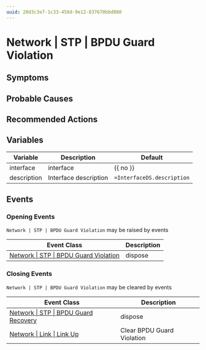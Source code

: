 ```yaml
---
uuid: 20d3c3e7-1c33-458d-9e12-837670bbd080
---
```

# Network | STP | BPDU Guard Violation

## Symptoms

## Probable Causes

## Recommended Actions

## Variables

| Variable    | Description           | Default                    |
| ----------- | --------------------- | -------------------------- |
| interface   | interface             | {{ no }}                   |
| description | Interface description | `=InterfaceDS.description` |

## Events

### Opening Events
`Network | STP | BPDU Guard Violation` may be raised by events

| Event Class                                                                                              | Description |
| -------------------------------------------------------------------------------------------------------- | ----------- |
| [Network \| STP \| BPDU Guard Violation](../event-classes-reference/network/stp/bpdu-guard-violation.md) | dispose     |

### Closing Events
`Network | STP | BPDU Guard Violation` may be cleared by events

| Event Class                                                                                            | Description                |
| ------------------------------------------------------------------------------------------------------ | -------------------------- |
| [Network \| STP \| BPDU Guard Recovery](../event-classes-reference/network/stp/bpdu-guard-recovery.md) | dispose                    |
| [Network \| Link \| Link Up](../event-classes-reference/network/link/link-up.md)                       | Clear BPDU Guard Violation |

